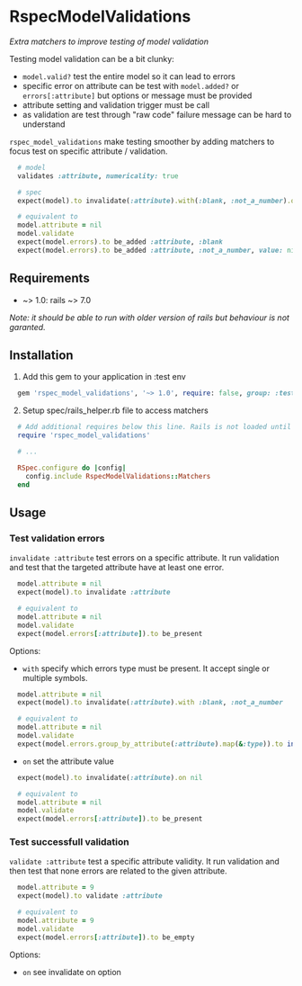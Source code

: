 # RspecModelValidations

*Extra matchers to improve testing of model validation*

Testing model validation can be a bit clunky:
* `model.valid?` test the entire model so it can lead to errors
* specific error on attribute can be test with `model.added?` or `errors[:attribute]` but options or message must be provided
* attribute setting and validation trigger must be call
* as validation are test through "raw code" failure message can be hard to understand

`rspec_model_validations` make testing smoother by adding matchers to focus test on specific attribute / validation.

```ruby
  # model
  validates :attribute, numericality: true

  # spec
  expect(model).to invalidate(:attribute).with(:blank, :not_a_number).on nil

  # equivalent to
  model.attribute = nil
  model.validate
  expect(model.errors).to be_added :attribute, :blank
  expect(model.errors).to be_added :attribute, :not_a_number, value: nil
```

## Requirements

* ~> 1.0: rails ~> 7.0

*Note: it should be able to run with older version of rails but behaviour is not garanted.*

## Installation

1. Add this gem to your application in :test env

```ruby
  gem 'rspec_model_validations', '~> 1.0', require: false, group: :test
```

2. Setup spec/rails_helper.rb file to access matchers

```ruby
  # Add additional requires below this line. Rails is not loaded until this point!
  require 'rspec_model_validations'

  # ...

  RSpec.configure do |config|
    config.include RspecModelValidations::Matchers
  end
```

## Usage

### Test validation errors

`invalidate :attribute` test errors on a specific attribute.
It run validation and test that the targeted attribute have at least one error.

```ruby
  model.attribute = nil
  expect(model).to invalidate :attribute

  # equivalent to
  model.attribute = nil
  model.validate
  expect(model.errors[:attribute]).to be_present
```

Options:

* `with` specify which errors type must be present. It accept single or multiple symbols.

```ruby
  model.attribute = nil
  expect(model).to invalidate(:attribute).with :blank, :not_a_number

  # equivalent to
  model.attribute = nil
  model.validate
  expect(model.errors.group_by_attribute(:attribute).map(&:type)).to include(:blank, :not_a_number)
```

* `on` set the attribute value

```ruby
  expect(model).to invalidate(:attribute).on nil

  # equivalent to
  model.attribute = nil
  model.validate
  expect(model.errors[:attribute]).to be_present
```

### Test successfull validation

`validate :attribute` test a specific attribute validity.
It run validation and then test that none errors are related to the given attribute.

```ruby
  model.attribute = 9
  expect(model).to validate :attribute

  # equivalent to
  model.attribute = 9
  model.validate
  expect(model.errors[:attribute]).to be_empty
```

Options:
  * `on` see invalidate on option
